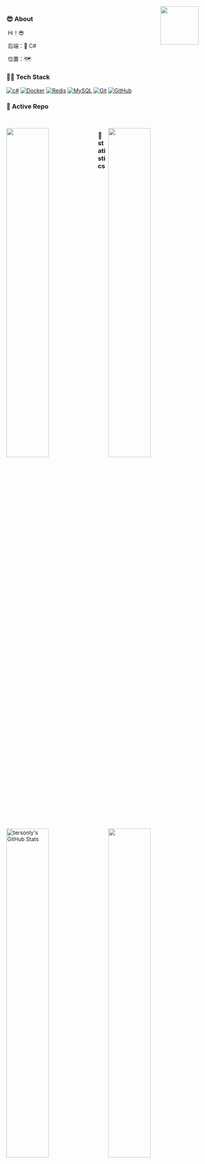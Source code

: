 <img align="right" width="100" height="100" src="https://avatars2.githubusercontent.com/u/20390658?s=400&u=cfa6da2194e4023a71bd4bd91c50d5416a25ea43&v=4">

### :sunglasses: About

​	Hi！😎    

​	后端：🔆 C#

​	位置：🗺

### 🤝🏻 Tech Stack

[![c#](https://img.shields.io/badge/NetCore-black?style=flat&logo=.net&logoColor=green&link=https://github.com/tersonly/aspnetcore)](https://github.com/tersonly/aspnetcore)
[![Docker](https://img.shields.io/badge/-Docker-black?style=flat&logo=docker&link=https://hub.docker.com/search?q=&type=image)](https://hub.docker.com/search?q=&type=image)
[![Redis](https://img.shields.io/badge/-Redis-black?style=flat&logo=redis&link=http://doc.redisfans.com/)](http://doc.redisfans.com/)
[![MySQL](https://img.shields.io/badge/-MySQL-black?style=flat&logo=mysql&link=https://github.com/tersonly/mysql-tutorial)](https://github.com/tersonly/mysql-tutorial)
[![Git](https://img.shields.io/badge/-Git-black?style=flat&logo=git&link=https://learngitbranching.js.org/?locale=zh_CN)](https://learngitbranching.js.org/?locale=zh_CN) 
[![GitHub](https://img.shields.io/badge/-GitHub-181717?style=flat&logo=github&link=https://github.com/tersonly)](https://github.com/tersonly)



### 👀 Active Repo
<br />
<p>
<img align="left" width="47%" src="https://github-readme-stats.vercel.app/api/pin/?username=tersonly&repo=dotnet&theme=radical" />
<img align="right" width="47%" src="https://github-readme-stats.vercel.app/api/pin/?username=tersonly&repo=aspnetcore&theme=radical" />
</p>

### 🙈 statistics
<p>
<img align="left" width="47%" src="https://github-readme-stats.vercel.app/api?username=tersonly&&show_icons=true&theme=radical&line_height=27&v=5&count_private=true" alt="tersonly's GitHub Stats" />
<img align="right" width="47%" src="https://github-readme-stats.vercel.app/api/top-langs/?username=tersonly&theme=radical&layout=compact" />
</p>

### 
[![Tecent-QQ](https://img.shields.io/badge/-qq-white?style=flat-square&logo=tencent-qq&logoColor=red&link=)](2245918266)


